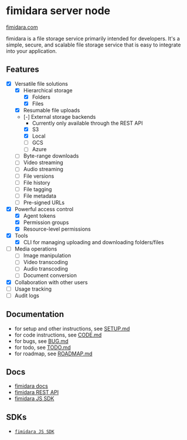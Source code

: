 # fimidara server node

[fimidara.com](https://fimidara.com)

fimidara is a file storage service primarily intended for developers. It's a simple, secure, and scalable file storage service that is easy to integrate into your application.

## Features

- [x] Versatile file solutions
  - [x] Hierarchical storage
    - [x] Folders
    - [x] Files
  - [x] Resumable file uploads
  - [-] External storage backends
    - Currently only available through the REST API
    - [x] S3
    - [x] Local
    - [ ] GCS
    - [ ] Azure
  - [ ] Byte-range downloads
  - [ ] Video streaming
  - [ ] Audio streaming
  - [ ] File versions
  - [ ] File history
  - [ ] File tagging
  - [ ] File metadata
  - [ ] Pre-signed URLs
- [x] Powerful access control
  - [x] Agent tokens
  - [x] Permission groups
  - [x] Resource-level permissions
- [x] Tools
  - [x] CLI for managing uploading and downloading folders/files
- [ ] Media operations
  - [ ] Image manipulation
  - [ ] Video transcoding
  - [ ] Audio transcoding
  - [ ] Document conversion
- [x] Collaboration with other users
- [ ] Usage tracking
- [ ] Audit logs

## Documentation

- for setup and other instructions, see [SETUP.md](notes/SETUP.md)
- for code instructions, see [CODE.md](notes/CODE.md)
- for bugs, see [BUG.md](notes/BUG.md)
- for todo, see [TODO.md](notes/TODO.md)
- for roadmap, see [ROADMAP.md](notes/ROADMAP.md)

## Docs

- [fimidara docs](https://www.fimidara.com/docs/fimidara/introduction)
- [fimidara REST API](https://www.fimidara.com/docs/fimidara-rest-api/v1/overview)
- [fimidara JS SDK](https://www.fimidara.com/docs/fimidara-js-sdk/v1/overview)

## SDKs

- [`fimidara JS SDK`](https://www.npmjs.com/package/fimidara)
